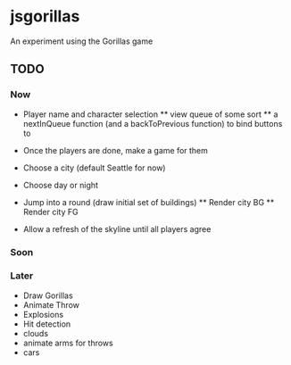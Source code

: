 jsgorillas
==========

An experiment using the Gorillas game

## TODO

### Now

* Player name and character selection
** view queue of some sort
** a nextInQueue function (and a backToPrevious function) to bind buttons to

* Once the players are done, make a game for them
* Choose a city (default Seattle for now)
* Choose day or night

* Jump into a round (draw initial set of buildings)
** Render city BG
** Render city FG
* Allow a refresh of the skyline until all players agree

### Soon


### Later

* Draw Gorillas
* Animate Throw
* Explosions
* Hit detection
* clouds
* animate arms for throws
* cars
